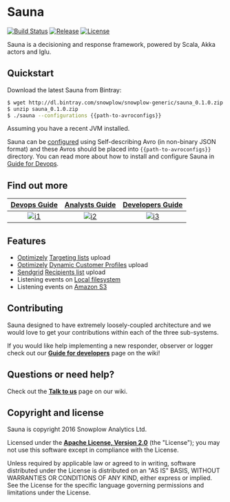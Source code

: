 # Sauna

[![Build Status][travis-image]][travis]
[![Release][release-image]][releases]
[![License][license-image]][license]

Sauna is a decisioning and response framework, powered by Scala, Akka actors and Iglu.

## Quickstart

Download the latest Sauna from Bintray:

```bash
$ wget http://dl.bintray.com/snowplow/snowplow-generic/sauna_0.1.0.zip
$ unzip sauna_0.1.0.zip
$ ./sauna --configurations {{path-to-avroconfigs}}
```

Assuming you have a recent JVM installed.

Sauna can be [configured][configuration] using Self-describing Avro (in non-binary JSON format) and these Avros should be placed into `{{path-to-avroconfigs}}` directory.
You can read more about how to install and configure Sauna in [Guide for Devops][devops-guide].

## Find out more

|  **[Devops Guide][devops-guide]**     | **[Analysts Guide][analysts-guide]**     | **[Developers Guide][developers-guide]**     |
|:--------------------------------------:|:-----------------------------------------:|:---------------------------------------------:|
|  [![i1][devops-image]][devops-guide] | [![i2][analysts-image]][analysts-guide] | [![i3][developers-image]][developers-guide] |


## Features

- [Optimizely][optimizely] [Targeting lists][targeting-lists] upload
- [Optimizely][optimizely] [Dynamic Customer Profiles][dcp] upload
- [Sendgrid][sendgrid] [Recipients list][recipients-list] upload
- Listening events on [Local filesystem][local-observer]
- Listening events on [Amazon S3][s3-observer]


## Contributing

Sauna designed to have extremely loosely-coupled architecture and we would love to get your contributions within each of the three sub-systems.

If you would like help implementing a new responder, observer or logger check out our **[Guide for developers][developers-guide]** page on the wiki!

## Questions or need help?

Check out the **[Talk to us][talk-to-us]** page on our wiki.

## Copyright and license

Sauna is copyright 2016 Snowplow Analytics Ltd.

Licensed under the **[Apache License, Version 2.0][license]** (the "License");
you may not use this software except in compliance with the License.

Unless required by applicable law or agreed to in writing, software
distributed under the License is distributed on an "AS IS" BASIS,
WITHOUT WARRANTIES OR CONDITIONS OF ANY KIND, either express or implied.
See the License for the specific language governing permissions and
limitations under the License.


[travis]: https://travis-ci.org/snowplow/sauna
[travis-image]: https://travis-ci.org/snowplow/sauna.png?branch=master

[license-image]: http://img.shields.io/badge/license-Apache--2-blue.svg?style=flat
[license]: http://www.apache.org/licenses/LICENSE-2.0

[release-image]: http://img.shields.io/badge/release-0.1.0-blue.svg?style=flat
[releases]: https://github.com/snowplow/sauna/releases

[vagrant-install]: http://docs.vagrantup.com/v2/installation/index.html
[virtualbox-install]: https://www.virtualbox.org/wiki/Downloads

[targeting-lists]: https://github.com/snowplow/sauna/wiki/Optimizely-responder-user-guide#targeting-list
[dcp]: https://github.com/snowplow/sauna/wiki/Optimizely-responder-user-guide#dcp-batch
[recipients-list]: https://github.com/snowplow/sauna/wiki/SendGrid-responder-user-guide

[optimizely]: https://optimizely.com/
[sendgrid]: https://sendgrid.com/

[s3-observer]: https://github.com/snowplow/sauna/wiki/Amazon-S3-Observer-setup-guide
[local-observer]: https://github.com/snowplow/sauna/wiki/Local-Filesystem-Observer-setup-guide

[configuration]: https://github.com/snowplow/sauna/wiki/Setting-up-Sauna#configuration

[analysts-guide]: https://github.com/snowplow/sauna/wiki/Guide-for-analysts
[developers-guide]: https://github.com/snowplow/sauna/wiki/Guide-for-developers
[devops-guide]: https://github.com/snowplow/sauna/wiki/Guide-for-devops

[devops-image]:  http://sauna-github-static.s3-website-us-east-1.amazonaws.com/devops.svg
[analysts-image]: http://sauna-github-static.s3-website-us-east-1.amazonaws.com/analyst.svg
[developers-image]:  http://sauna-github-static.s3-website-us-east-1.amazonaws.com/developer.svg

[talk-to-us]: https://github.com/snowplow/snowplow/wiki/Talk-to-us
